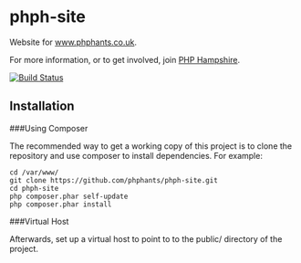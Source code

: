 phph-site
=========

Website for www.phphants.co.uk.

For more information, or to get involved, join [PHP Hampshire](http://community.phphants.co.uk).

[![Build Status](https://secure.travis-ci.org/phphants/phph-site.png?branch=master)](https://travis-ci.org/phphants/phph-site)

Installation
------------

###Using Composer

The recommended way to get a working copy of this project is to clone the repository and use composer to install dependencies. For example:

    cd /var/www/
    git clone https://github.com/phphants/phph-site.git
    cd phph-site
    php composer.phar self-update
    php composer.phar install


###Virtual Host

Afterwards, set up a virtual host to point to to the public/ directory of the project.
